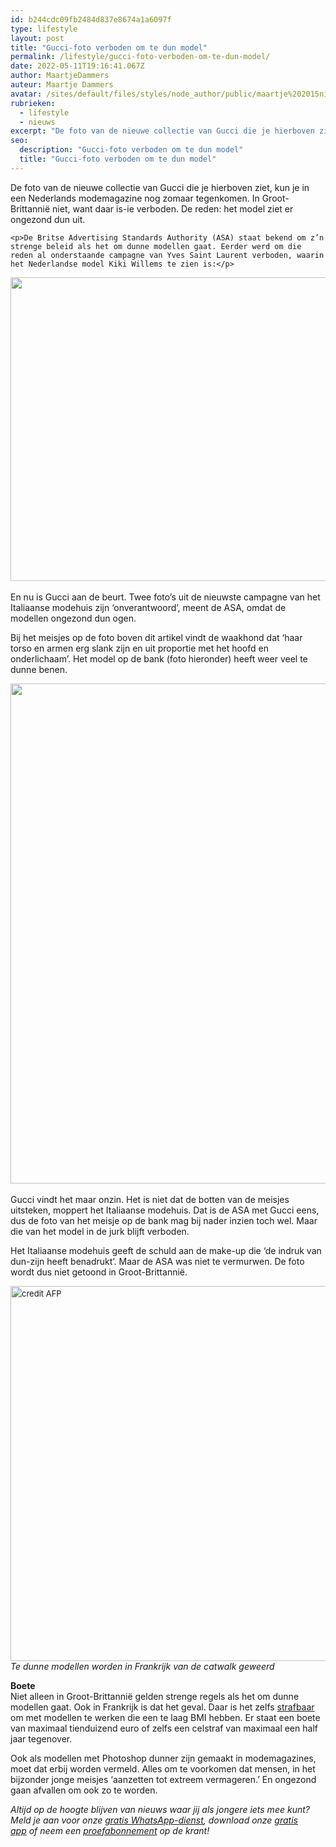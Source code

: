 ```yaml
---
id: b244cdc09fb2484d837e8674a1a6097f
type: lifestyle
layout: post
title: "Gucci-foto verboden om te dun model"
permalink: /lifestyle/gucci-foto-verboden-om-te-dun-model/
date: 2022-05-11T19:16:41.067Z
author: MaartjeDammers
auteur: Maartje Dammers
avatar: /sites/default/files/styles/node_author/public/maartje%202015nieuw.jpg?itok=7dLFVk05
rubrieken:
  - lifestyle
  - nieuws
excerpt: "De foto van de nieuwe collectie van Gucci die je hierboven ziet, kun je in een Nederlands modemagazine nog zomaar tegenkomen. In Groot-Brittannië niet, want daar is-ie verboden. De reden: het model ziet er ongezond dun uit.  "
seo:
  description: "Gucci-foto verboden om te dun model"
  title: "Gucci-foto verboden om te dun model"
---
```

De foto van de nieuwe collectie van Gucci die je hierboven ziet, kun je in een Nederlands modemagazine nog zomaar tegenkomen. In Groot-Brittannië niet, want daar is-ie verboden. De reden: het model ziet er ongezond dun uit.  

    <p>De Britse Advertising Standards Authority (ASA) staat bekend om z’n strenge beleid als het om dunne modellen gaat. Eerder werd om die reden al onderstaande campagne van Yves Saint Laurent verboden, waarin het Nederlandse model Kiki Willems te zien is:</p>
<p><div class="media media-element-container media-default"><div id="file-17612" class="file file-image file-image-jpeg">

        
  
  <div class="content">
    <img height="486" width="864" class="media-element file-default" src="/sites/default/files/Kiki%20dun.jpg" alt="">  </div>

  
</div>
</div><br>En nu is Gucci aan de beurt. Twee foto’s uit de nieuwste campagne van het Italiaanse modehuis zijn ‘onverantwoord’, meent de ASA, omdat de modellen ongezond dun ogen. 
<p>Bij het meisjes op de foto boven dit artikel vindt de waakhond dat ‘haar torso en armen erg slank zijn en uit proportie met het hoofd en onderlichaam’. Het model op de bank (foto hieronder) heeft weer veel te dunne benen. </p>
<p><div class="media media-element-container media-default"><div id="file-17613" class="file file-image file-image-jpeg">

        
  
  <div class="content">
    <img height="800" width="800" class="media-element file-default" src="/sites/default/files/Gucci-Cruise-2016-Ad-Campaign-6.jpg" alt="">  </div>

  
</div>
</div><br>Gucci vindt het maar onzin. Het is niet dat de botten van de meisjes uitsteken, moppert het Italiaanse modehuis. Dat is de ASA met Gucci eens, dus de foto van het meisje op de bank mag bij nader inzien toch wel. Maar die van het model in de jurk blijft verboden. 
<p>Het Italiaanse modehuis geeft de schuld aan de make-up die ‘de indruk van dun-zijn heeft benadrukt’. Maar de ASA was niet te vermurwen. De foto wordt dus niet getoond in Groot-Brittannië. </p>
<p><div class="media media-element-container media-default"><div id="file-17615" class="file file-image file-image-jpeg">

        
  
  <div class="content">
    <img alt="credit AFP" title="credit AFP" height="600" width="800" style="font-size: 13.008px; line-height: 1.538em;" class="media-element file-default" src="/sites/default/files/dunnemodellen%20AFP.jpg">  </div>

  
</div>
</div><em>Te dunne modellen worden in Frankrijk van de catwalk geweerd</em>
<p><strong>Boete</strong><br>Niet alleen in Groot-Brittannië gelden strenge regels als het om dunne modellen gaat. Ook in Frankrijk is dat het geval. Daar is het zelfs <a href="/nieuws/verbod-op-magerste-modellen">strafbaar</a> om met modellen te werken die een te laag BMI hebben. Er staat een boete van maximaal tienduizend euro of zelfs een celstraf van maximaal een half jaar tegenover.</p>
<p>Ook als modellen met Photoshop dunner zijn gemaakt in modemagazines, moet dat erbij worden vermeld. Alles om te voorkomen dat mensen, in het bijzonder jonge meisjes ‘aanzetten tot extreem vermageren.’ En ongezond gaan afvallen om ook zo te worden.</p>
<p><em>Altijd op de hoogte blijven van nieuws waar jij als jongere iets mee kunt? Meld je aan voor onze <a href="/whatsapp">gratis WhatsApp-dienst</a>, download onze <a href="/app">gratis app</a> of neem een <a href="https://abonneren.sevendays.nl/abonneren/abonnementen/ae/artikel">proefabonnement</a> op de krant!</em></p>  
